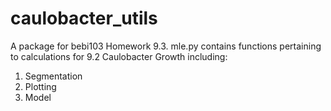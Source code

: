 # caulobacter_utils

A package for bebi103 Homework 9.3. mle.py contains functions pertaining to calculations for 9.2 Caulobacter Growth including:
1. Segmentation
2. Plotting
3. Model
